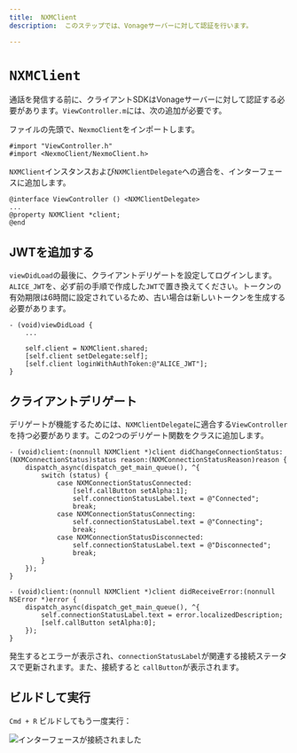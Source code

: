 ```yaml
---
title:  NXMClient
description:  このステップでは、Vonageサーバーに対して認証を行います。

---
```


`NXMClient`
===========

通話を発信する前に、クライアントSDKはVonageサーバーに対して認証する必要があります。`ViewController.m`には、次の追加が必要です。

ファイルの先頭で、`NexmoClient`をインポートします。

```objective_c
#import "ViewController.h"
#import <NexmoClient/NexmoClient.h>
```

`NXMClient`インスタンスおよび`NXMClientDelegate`への適合を、インターフェースに追加します。

```objective_c
@interface ViewController () <NXMClientDelegate>
...
@property NXMClient *client;
@end
```

JWTを追加する
--------

`viewDidLoad`の最後に、クライアントデリゲートを設定してログインします。`ALICE_JWT`を、必ず前の手順で作成した`JWT`で置き換えてください。トークンの有効期限は6時間に設定されているため、古い場合は新しいトークンを生成する必要があります。

```objective_c
- (void)viewDidLoad {
    ...
    
    self.client = NXMClient.shared;
    [self.client setDelegate:self];
    [self.client loginWithAuthToken:@"ALICE_JWT"];
}
```

クライアントデリゲート
-----------

デリゲートが機能するためには、`NXMClientDelegate`に適合する`ViewController`を持つ必要があります。この2つのデリゲート関数をクラスに追加します。

```objective_c
- (void)client:(nonnull NXMClient *)client didChangeConnectionStatus:(NXMConnectionStatus)status reason:(NXMConnectionStatusReason)reason {
    dispatch_async(dispatch_get_main_queue(), ^{
        switch (status) {
            case NXMConnectionStatusConnected:
                [self.callButton setAlpha:1];
                self.connectionStatusLabel.text = @"Connected";
                break;
            case NXMConnectionStatusConnecting:
                self.connectionStatusLabel.text = @"Connecting";
                break;
            case NXMConnectionStatusDisconnected:
                self.connectionStatusLabel.text = @"Disconnected";
                break;
        }
    });
}

- (void)client:(nonnull NXMClient *)client didReceiveError:(nonnull NSError *)error {
    dispatch_async(dispatch_get_main_queue(), ^{
        self.connectionStatusLabel.text = error.localizedDescription;
        [self.callButton setAlpha:0];
    });
}
```

発生するとエラーが表示され、`connectionStatusLabel`が関連する接続ステータスで更新されます。また、接続すると `callButton`が表示されます。

ビルドして実行
-------

`Cmd + R` ビルドしてもう一度実行：

![インターフェースが接続されました](/images/client-sdk/ios-voice/interface-connected.jpg)

